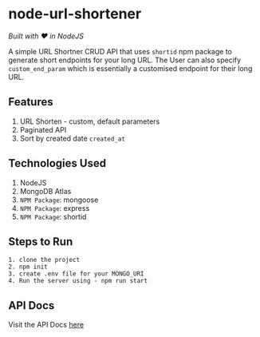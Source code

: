 # node-url-shortener

<i>Built with :heart: in NodeJS</i>

A simple URL Shortner CRUD API that uses `shortid` npm package to generate short endpoints for your long URL. The User can also specify `custom_end_param` which is essentially a customised endpoint for their long URL.

## Features

1. URL Shorten - custom, default parameters
2. Paginated API
3. Sort by created date `created_at`

## Technologies Used

1. NodeJS
2. MongoDB Atlas
3. `NPM Package`: mongoose
4. `NPM Package`: express
5. `NPM Package`: shortid

## Steps to Run

```
1. clone the project
2. npm init
3. create .env file for your MONGO_URI
4. Run the server using - npm run start
```

## API Docs

Visit the API Docs [here](https://documenter.getpostman.com/view/14800951/2s7Z12F3fE)